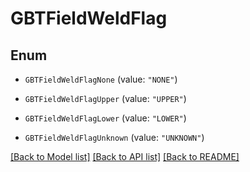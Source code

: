 # GBTFieldWeldFlag

## Enum


* `GBTFieldWeldFlagNone` (value: `"NONE"`)

* `GBTFieldWeldFlagUpper` (value: `"UPPER"`)

* `GBTFieldWeldFlagLower` (value: `"LOWER"`)

* `GBTFieldWeldFlagUnknown` (value: `"UNKNOWN"`)


[[Back to Model list]](../README.md#documentation-for-models) [[Back to API list]](../README.md#documentation-for-api-endpoints) [[Back to README]](../README.md)


